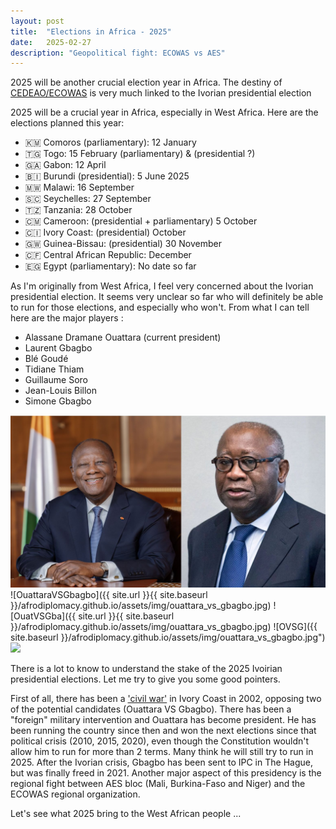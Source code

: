 ```yaml
---
layout: post
title:  "Elections in Africa - 2025"
date:   2025-02-27
description: "Geopolitical fight: ECOWAS vs AES"
---
```


<p class="intro"><span class="dropcap">2025</span> will be another crucial election year in Africa. The destiny of <a href="https://en.wikipedia.org/wiki/ECOWAS">CEDEAO/ECOWAS</a> is very much linked to the Ivorian presidential election</p>

2025 will be a crucial year in Africa, especially in West Africa.
Here are the elections planned this year:

- 🇰🇲 Comoros (parliamentary): 12 January
- 🇹🇬 Togo: 15 February (parliamentary) & (presidential ?)
- 🇬🇦 Gabon: 12 April
- 🇧🇮 Burundi (presidential): 5 June 2025
- 🇲🇼 Malawi: 16 September
- 🇸🇨 Seychelles: 27 September
- 🇹🇿 Tanzania: 28 October
- 🇨🇲 Cameroon: (presidential + parliamentary) 5 October
- 🇨🇮 Ivory Coast: (presidential) October
- 🇬🇼 Guinea-Bissau: (presidential) 30 November
- 🇨🇫 Central African Republic: December
- 🇪🇬 Egypt (parliamentary): No date so far

As I'm originally from West Africa, I feel very concerned about the Ivorian presidential election. 
It seems very unclear so far who will definitely be able to run for those elections, and especially who won't.
From what I can tell here are the major players :
- Alassane Dramane Ouattara (current president)
- Laurent Gbagbo
- Blé Goudé
- Tidiane Thiam
- Guillaume Soro
- Jean-Louis Billon
- Simone Gbagbo

<img src="{{ site.url }}{{ site.baseurl }}/../assets/img/ouattara_vs_gbagbo.jpg">
![OuattaraVSGbagbo]({{ site.url }}{{ site.baseurl }}/afrodiplomacy.github.io/assets/img/ouattara_vs_gbagbo.jpg)
![OuatVSGba]({{ site.url }}{{ site.baseurl }}/afrodiplomacy.github.io/assets/img/ouattara_vs_gbagbo.jpg)
![OVSG]({{ site.baseurl }}/afrodiplomacy.github.io/assets/img/ouattara_vs_gbagbo.jpg")
<img src="{{ site.url }}{{ site.baseurl }}/afrodiplomacy.github.io/assets/img/ouattara_vs_gbagbo.jpg">

There is a lot to know to understand the stake of the 2025 Ivoirian presidential elections. Let me try to give you some good pointers.

First of all, there has been a ['civil war'](https://fr.wikipedia.org/wiki/Crise_politico-militaire_en_C%C3%B4te_d%27Ivoire) in Ivory Coast in 2002, opposing two of the potential candidates (Ouattara VS Gbagbo). There has been a "foreign" military intervention and Ouattara has become president. He has been running the country since then and won the next elections since that political crisis (2010, 2015, 2020), even though the Constitution wouldn't allow him to run for more than 2 terms. Many think he will still try to run in 2025. After the Ivorian crisis, Gbagbo has been sent to IPC in The Hague, but was finally freed in 2021. Another major aspect of this presidency is the regional fight between AES bloc (Mali, Burkina-Faso and Niger) and the ECOWAS regional organization.

Let's see what 2025 bring to the West African people ...